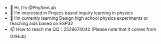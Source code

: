 - 👋 Hi, I’m @PhySenLab
- 👀 I’m interested in Project-based inquiry learning in physics
- 🌱 I’m currently learning Design high school physics experiments or teaching aids based on ESP32
- 📫 How to reach me QQ：2529674040 (Please note that it comes from GitHub)
